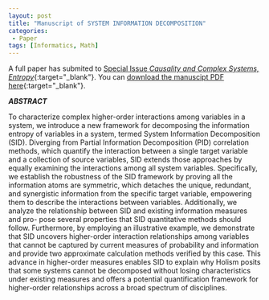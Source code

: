 ```yaml
---
layout: post
title: "Manuscript of SYSTEM INFORMATION DECOMPOSITION"
categories:
 - Paper
tags: [Informatics, Math]
---
```


A full paper has submited to [Special Issue *Causality and Complex Systems, Entropy*](https://www.mdpi.com/journal/entropy/special_issues/causality_complex_systems){:target="_blank"}. You can [download the manuscipt PDF here](https://oudeng.github.io/assets/downloads/SID_2.1.pdf){:target="_blank"}.

<!--more-->

***ABSTRACT***

To characterize complex higher-order interactions among variables in a system, we introduce a new framework for decomposing the information 
entropy of variables in a system, termed System Information Decomposition (SID). Diverging from Partial Information Decomposition (PID) correlation methods,
which quantify the interaction between a single target variable and a collection of source variables, SID extends those approaches by equally examining
the interactions among all system variables. Specifically, we establish the robustness of the SID framework by proving all the information atoms are symmetric,
which detaches the unique, redundant, and synergistic information from the specific target variable, empowering them to describe the interactions between variables.
Additionally, we analyze the relationship between SID and existing information measures and pro- pose several properties that SID quantitative methods should follow.
Furthermore, by employing an illustrative example, we demonstrate that SID uncovers higher-order interaction relationships among variables that cannot be captured
by current measures of probability and information and provide two approximate calculation methods verified by this case. This advance in higher-order measures
enables SID to explain why Holism posits that some systems cannot be decomposed without losing characteristics under existing measures and offers a potential
quantification framework for higher-order relationships across a broad spectrum of disciplines.
